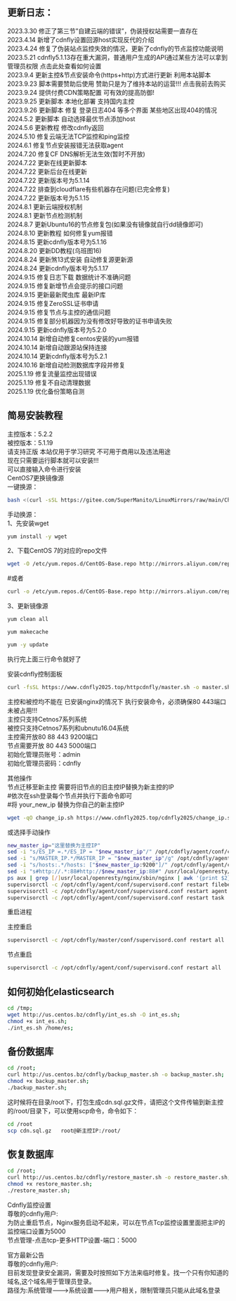 ## 更新日志：
2023.3.30 修正了第三节”自建云端的错误”，伪装授权站需要一直存在<br />
2023.4.14 新增了cdnfly设置回源host实现反代的介绍<br />
2023.4.24 修复了伪装站点监控失效的情况，更新了cdnfly的节点监控功能说明<br />
2023.5.21 cdnfly5.1.13存在重大漏洞，普通用户生成的API通过某些方法可以拿到管理员权限 点击此处查看如何设置<br />
2023.9.4 更新主控&节点安装命令(https+http)方式进行更新 利用本站脚本<br />
2023.9.23 脚本需要赞助后使用 赞助只是为了维持本站的运营!!!  点击我前去购买<br />
2023.9.24 提供付费CDN策略配置 可有效的提高防御!<br />
2023.9.25 更新脚本 本地化部署 支持国内主控<br />
2023.9.26 更新脚本 修复 登录日志404 等多个界面 某些地区出现404的情况<br />
2024.5.2 更新脚本 自动选择最优节点添加host<br />
2024.5.6 更新教程 修改cdnfly返回<br />
2024.5.10 修复云端无法TCP监控和ping监控<br />
2024.6.1 修复节点安装报错无法获取agent<br />
2024.7.20 修复CF DNS解析无法生效(暂时不开放)<br />
2024.7.22 更新在线更新脚本<br />
2024.7.22 更新后台在线更新<br />
2024.7.22 更新版本号为5.1.14<br />
2024.7.22 排查到cloudflare有些机器存在问题(已完全修复)<br />
2024.7.22 更新版本号为5.1.15<br />
2024.8.1 更新云端授权机制<br />
2024.8.1 更新节点检测机制<br />
2024.8.7 更新Ubuntu16的节点修复包(如果没有镜像就自行dd镜像即可)<br />
2024.8.10 更新教程 如何修复yum报错<br />
2024.8.15 更新cdnfly版本号为5.1.16<br />
2024.8.20 更新DD教程(乌班图16)<br />
2024.8.24 更新煞13式安装 自动修复源更新源<br />
2024.8.24 更新cdnfly版本号为5.1.17<br />
2024.9.15 修复日志下载 数据统计不准确问题<br />
2024.9.15 修复新增节点会提示的接口问题<br />
2024.9.15 更新最新爬虫库 最新IP库<br />
2024.9.15 修复ZeroSSL证书申请<br />
2024.9.15 修复节点与主控的通信问题<br />
2024.9.15 修复部分机器因为没有修改好导致的证书申请失败<br />
2024.9.15 更新cdnfly版本号为5.2.0<br />
2024.10.14 新增自动修复centos安装的yum报错<br />
2024.10.14 新增自动跟源站保持连接<br />
2024.10.14 更新cdnfly版本号为5.2.1<br />
2024.10.16 新增自动检测数据库字段并修复<br />
2025.1.19 修复流量监控出现错误<br />
2025.1.19 修复不自动清理数据<br />
2025.1.19 优化备份策略自测<br />
## 简易安装教程
主控版本：5.2.2<br />
被控版本：5.1.19<br />
请支持正版 本站仅用于学习研究 不可用于商用以及违法用途<br />
现在只需要运行脚本就可以安装!!!<br />
可以直接输入命令进行安装<br />
CentOS7更换镜像源<br />
一键换源：

```bash
bash <(curl -sSL https://gitee.com/SuperManito/LinuxMirrors/raw/main/ChangeMirrors.sh)
```

<p>手动换源：<br />
1、先安装wget<br />

```bash
yum install -y wget
```

<p>2、下载CentOS 7的对应的repo文件<br />

```bash
wget -O /etc/yum.repos.d/CentOS-Base.repo http://mirrors.aliyun.com/repo/Centos-7.repo
```

#或者<br />

```bash
curl -o /etc/yum.repos.d/CentOS-Base.repo http://mirrors.aliyun.com/repo/Centos-7.repo
```

<p>3、更新镜像源<br />

```bash
yum clean all
```

```bash
yum makecache
```

```bash
yum -y update
```

<p>执行完上面三行命令就好了</p>

<p>安装cdnfly控制面板<br />

```bash
curl -fsSL https://www.cdnfly2025.top/httpcdnfly/master.sh -o master.sh && chmod +x master.sh && ./master.sh --es-dir /home/es
```

<p>主控和被控均不能在 已安装nginx的情况下 执行安装命令，必须确保80 443端口未被占用!!!<br />
主控只支持Cetnos7系列系统<br />
被控只支持Cetnos7系列和ubnutu16.04系统<br />
主控需开放80 88 443 9200端口<br />
节点需要开放 80 443 5000端口<br />
初始化管理员账号：admin<br />
初始化管理员密码：cdnfly</p>

<p>其他操作<br />
节点迁移至新主控 需要将旧节点的旧主控IP替换为新主控的IP<br />
#依次在ssh登录每个节点并执行下面命令即可<br />
#将 your_new_ip 替换为你自己的新主控IP</p>

```bash
wget -qO change_ip.sh https://www.cdnfly2025.top/cdnfly2025/change_ip.sh && chmod +x change_ip.sh && bash change_ip.sh your_new_ip
```

<p>或选择手动操作<br />

```bash
new_master_ip="这里替换为主控IP"
sed -i "s/ES_IP =.*/ES_IP = "$new_master_ip"/" /opt/cdnfly/agent/conf/config.py
sed -i "s/MASTER_IP.*/MASTER_IP = "$new_master_ip"/g" /opt/cdnfly/agent/conf/config.py
sed -i "s/hosts:.*/hosts: ["$new_master_ip:9200"]/" /opt/cdnfly/agent/conf/filebeat.yml
sed -i "s#http://.*:88#http://$new_master_ip:88#" /usr/local/openresty/nginx/conf/listen_80.conf /usr/local/openresty/nginx/conf/listen_other.conf
ps aux | grep [/]usr/local/openresty/nginx/sbin/nginx | awk '{print $2}' | xargs kill -HUP || true
supervisorctl -c /opt/cdnfly/agent/conf/supervisord.conf restart filebeat
supervisorctl -c /opt/cdnfly/agent/conf/supervisord.conf restart agent
supervisorctl -c /opt/cdnfly/agent/conf/supervisord.conf restart task
```

<p>重启进程<br />
<p>主控重启<br />

```bash
supervisorctl -c /opt/cdnfly/master/conf/supervisord.conf restart all
```

<p>节点重启<br />

```bash
supervisorctl -c /opt/cdnfly/agent/conf/supervisord.conf restart all
```
## 如何初始化elasticsearch

```bash
cd /tmp;
wget http://us.centos.bz/cdnfly/int_es.sh -O int_es.sh;
chmod +x int_es.sh;
./int_es.sh /home/es;
```
## 备份数据库

```bash
cd /root;
curl http://us.centos.bz/cdnfly/backup_master.sh -o backup_master.sh;
chmod +x backup_master.sh;
./backup_master.sh;
```
这时候将在目录/root下，打包生成cdn.sql.gz文件，请把这个文件传输到新主控的/root/目录下，可以使用scp命令，命令如下：

```bash
cd /root
scp cdn.sql.gz   root@新主控IP:/root/
```

## 恢复数据库

```bash
cd /root;
curl http://us.centos.bz/cdnfly/restore_master.sh -o restore_master.sh;
chmod +x restore_master.sh;
./restore_master.sh;
```

<p>Cdnfly监控设置<br />
尊敬的cdnfly用户:<br />
为防止重启节点，Nginx服务启动不起来，可以在节点Tcp监控设置里面把主IP的监控端口设置为5000<br />
节点管理-点击tcp-更多HTTP设置-端口：5000

<p>官方最新公告<br />
尊敬的cdnfly用户:<br />
目前发现登录安全漏洞，需要及时按照如下方法来临时修复。找一个只有你知道的域名,这个域名用于管理员登录。<br />
路径为:系统管理--->系统设置--->用户相关，限制管理员只能从此域名登录</p>

